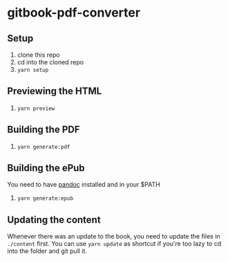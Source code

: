 # gitbook-pdf-converter

## Setup

1. clone this repo
2. cd into the cloned repo
3. `yarn setup`

## Previewing the HTML

1. `yarn preview`

## Building the PDF

1. `yarn generate:pdf`

## Building the ePub

You need to have [pandoc](https://pandoc.org/) installed and in your $PATH

1. `yarn generate:epub`

## Updating the content

Whenever there was an update to the book, you need to update the files in `./content` first. You can use `yarn update` as shortcut if you're too lazy to cd into the folder and git pull it.
